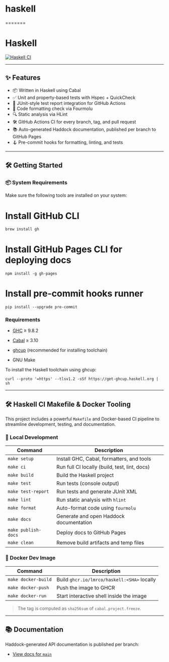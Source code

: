# haskell
=======
# Haskell

[![Haskell CI](https://github.com/<your-username>/<your-repo>/actions/workflows/haskell.yml/badge.svg)](https://github.com/<your-username>/<your-repo>/actions/workflows/haskell.yml)

---

## ✨ Features

- 📦 Written in Haskell using Cabal
- ✅ Unit and property-based tests with Hspec + QuickCheck
- 🧪 JUnit-style test report integration for GitHub Actions
- 🎨 Code formatting check via Fourmolu
- 🔍 Static analysis via HLint
- 🛠️ GitHub Actions CI for every branch, tag, and pull request
- 📚 Auto-generated Haddock documentation, published per branch to GitHub Pages
- 🪝 Pre-commit hooks for formatting, linting, and tests

---


## 🛠️ Getting Started


### 📦 System Requirements

Make sure the following tools are installed on your system:

# Install GitHub CLI
```bash
brew install gh
```

# Install GitHub Pages CLI for deploying docs
```
npm install -g gh-pages
```

# Install pre-commit hooks runner
```
pip install --upgrade pre-commit
```


### Requirements

- [GHC](https://www.haskell.org/ghc/) ≥ 9.8.2

- [Cabal](https://www.haskell.org/cabal/) ≥ 3.10

- [ghcup](https://www.haskell.org/ghcup/) (recommended for installing toolchain)

- GNU Make

To install the Haskell toolchain using ghcup:

```
curl --proto '=https' --tlsv1.2 -sSf https://get-ghcup.haskell.org | sh
```

---

## 🛠 Haskell CI Makefile & Docker Tooling

This project includes a powerful `Makefile` and Docker-based CI pipeline to streamline development, testing, and documentation.


### 🔧 Local Development

| Command               | Description                                     |
|----------------------|-------------------------------------------------|
| `make setup`         | Install GHC, Cabal, formatters, and tools       |
| `make ci`            | Run full CI locally (build, test, lint, docs)   |
| `make build`         | Build the Haskell project                       |
| `make test`          | Run tests (console output)                      |
| `make test-report`   | Run tests and generate JUnit XML                |
| `make lint`          | Run static analysis with `hlint`                |
| `make format`        | Auto-format code using `fourmolu`               |
| `make docs`          | Generate and open Haddock documentation         |
| `make publish-docs`  | Deploy docs to GitHub Pages                     |
| `make clean`         | Remove build artifacts and temp files           |


### 🐳 Docker Dev Image

| Command               | Description                                           |
|----------------------|-------------------------------------------------------|
| `make docker-build`  | Build `ghcr.io/lmrco/haskell:<SHA>` locally       |
| `make docker-push`   | Push the image to GHCR                                |
| `make docker-run`    | Start interactive shell inside the image              |

> The tag is computed as `sha256sum` of `cabal.project.freeze`.

---

## 📚 Documentation

Haddock-generated API documentation is published per branch:

- [View docs for `main`](https://<your-username>.github.io/<your-repo>/main/)
